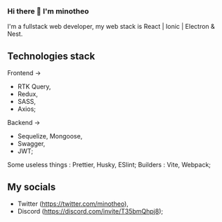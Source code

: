 ### Hi there 👋 I'm minotheo

I'm a fullstack web developer, my web stack is React | Ionic | Electron & Nest.

## Technologies stack

Frontend ->
- RTK Query,
- Redux,
- SASS,
- Axios;
  
Backend ->
- Sequelize, Mongoose,
- Swagger,
- JWT;

Some useless things : Prettier, Husky, ESlint;
Builders : Vite, Webpack;

## My socials 

- Twitter (https://twitter.com/minotheo),
- Discord (https://discord.com/invite/T35bmQhpj8);

<!--
**minotheo/minotheo** is a ✨ _special_ ✨ repository because its `README.md` (this file) appears on your GitHub profile.

Here are some ideas to get you started:

- 🔭 I’m currently working on ...
- 🌱 I’m currently learning ...
- 👯 I’m looking to collaborate on ...
- 🤔 I’m looking for help with ...
- 💬 Ask me about ...
- 📫 How to reach me: ...
- 😄 Pronouns: ...
- ⚡ Fun fact: ...
-->
